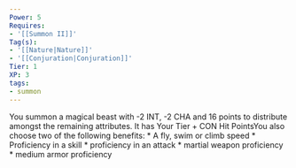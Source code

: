 ```yaml
---
Power: 5
Requires:
- '[[Summon II]]'
Tag(s):
- '[[Nature|Nature]]'
- '[[Conjuration|Conjuration]]'
Tier: 1
XP: 3
tags:
- summon
---
```


You summon a magical beast with -2 INT, -2 CHA and 16 points to distribute amongst the remaining attributes. It has Your Tier + CON Hit PointsYou also choose two of the following benefits: * A fly, swim or climb speed * Proficiency in a skill * proficiency in an attack * martial weapon proficiency * medium armor proficiency